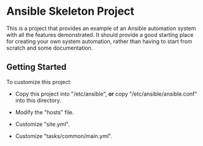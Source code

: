 Ansible Skeleton Project
========================

This is a project that provides an example of an Ansible automation
system with all the features demonstrated.  It should provide a good
starting place for creating your own system automation, rather than
having to start from scratch and some documentation.

Getting Started
---------------

To customize this project:

- Copy this project into "/etc/ansible", **or** copy
  "/etc/ansible/ansible.conf" into this directory.

- Modify the "hosts" file.

- Customize "site.yml".

- Customize "tasks/common/main.yml".

